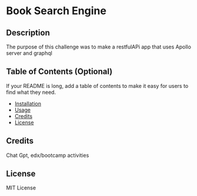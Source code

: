 #  Book Search Engine

## Description
The purpose of this challenge was to make a restfulAPi app that uses Apollo server and graphql

## Table of Contents (Optional)

If your README is long, add a table of contents to make it easy for users to find what they need.

- [Installation](#installation)
- [Usage](#usage)
- [Credits](#credits)
- [License](#license)


## Credits
Chat Gpt, edx/bootcamp activities

## License
MIT License
